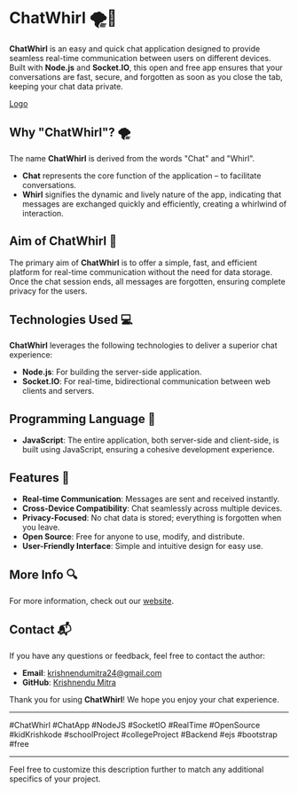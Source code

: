 # ChatWhirl 🌪️💬
**ChatWhirl** is an easy and quick chat application designed to provide seamless real-time communication between users on different devices. Built with **Node.js** and **Socket.IO**, this open and free app ensures that your conversations are fast, secure, and forgotten as soon as you close the tab, keeping your chat data private.

[Logo](https://kidKrishkode.github.io/ChatWhirl.github.io/image/logo.png)

## Why "ChatWhirl"? 🌪️
The name **ChatWhirl** is derived from the words "Chat" and "Whirl". 
- **Chat** represents the core function of the application – to facilitate conversations.
- **Whirl** signifies the dynamic and lively nature of the app, indicating that messages are exchanged quickly and efficiently, creating a whirlwind of interaction.

## Aim of ChatWhirl 🎯
The primary aim of **ChatWhirl** is to offer a simple, fast, and efficient platform for real-time communication without the need for data storage. Once the chat session ends, all messages are forgotten, ensuring complete privacy for the users.

## Technologies Used 💻
**ChatWhirl** leverages the following technologies to deliver a superior chat experience:
- **Node.js**: For building the server-side application.
- **Socket.IO**: For real-time, bidirectional communication between web clients and servers.

## Programming Language 📝
- **JavaScript**: The entire application, both server-side and client-side, is built using JavaScript, ensuring a cohesive development experience.

## Features 🌟
- **Real-time Communication**: Messages are sent and received instantly.
- **Cross-Device Compatibility**: Chat seamlessly across multiple devices.
- **Privacy-Focused**: No chat data is stored; everything is forgotten when you leave.
- **Open Source**: Free for anyone to use, modify, and distribute.
- **User-Friendly Interface**: Simple and intuitive design for easy use.

## More Info 🔍
For more information, check out our [website](https://kidKrishkode.github.io/ChatWhirl.github.io/).

## Contact 📬
If you have any questions or feedback, feel free to contact the author:
- **Email**: krishnendumitra24@gmail.com
- **GitHub**: [Krishnendu Mitra](https://github.com/Krishnendu-Mitra)

Thank you for using **ChatWhirl**! We hope you enjoy your chat experience.

---
#ChatWhirl #ChatApp #NodeJS #SocketIO #RealTime #OpenSource #kidKrishkode #schoolProject #collegeProject #Backend
#ejs #bootstrap #free

---

Feel free to customize this description further to match any additional specifics of your project.
